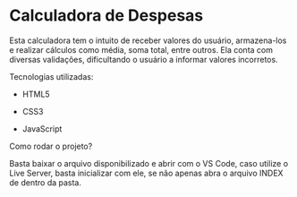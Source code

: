 # Calculadora de Despesas
Esta calculadora tem o intuito de receber valores do usuário, armazena-los e realizar cálculos como média, soma total, entre outros. Ela conta com diversas validações, dificultando o usuário a informar valores incorretos.

Tecnologias utilizadas:
	
- HTML5

- CSS3

- JavaScript

Como rodar o projeto?

Basta baixar o arquivo disponibilizado e abrir com o VS Code, caso utilize o Live Server, basta inicializar com ele, se não apenas abra o arquivo INDEX de dentro da pasta.
